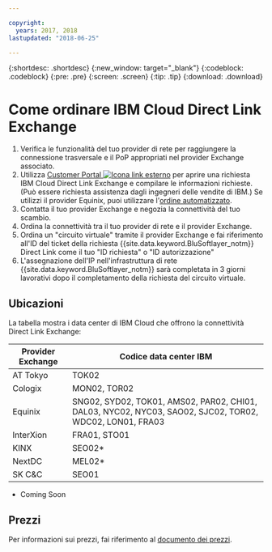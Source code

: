 ```yaml
---

copyright:
  years: 2017, 2018
lastupdated: "2018-06-25"

---
```


{:shortdesc: .shortdesc}
{:new_window: target="_blank"}
{:codeblock: .codeblock}
{:pre: .pre}
{:screen: .screen}
{:tip: .tip}
{:download: .download}

# Come ordinare IBM Cloud Direct Link Exchange

1. Verifica le funzionalità del tuo provider di rete per raggiungere la connessione trasversale e il PoP appropriati nel provider Exchange associato.
2. Utilizza [Customer Portal ![Icona link esterno](../../icons/launch-glyph.svg "Icona link esterno")](https://control.softlayer.com/) per aprire una richiesta IBM Cloud Direct Link Exchange e compilare le informazioni richieste. (Può essere richiesta assistenza dagli ingegneri delle vendite di IBM.) Se utilizzi il provider Equinix, puoi utilizzare l'[ordine automatizzato](cloud-exchange-automation.html).
3. Contatta il tuo provider Exchange e negozia la connettività del tuo scambio.
4. Ordina la connettività tra il tuo provider di rete e il provider Exchange.
5. Ordina un "circuito virtuale" tramite il provider Exchange e fai riferimento all'ID del ticket della richiesta {{site.data.keyword.BluSoftlayer_notm}} Direct Link come il tuo "ID richiesta" o "ID autorizzazione"
6. L'assegnazione dell'IP nell'infrastruttura di rete {{site.data.keyword.BluSoftlayer_notm}} sarà completata in 3 giorni lavorativi dopo il completamento della richiesta del circuito virtuale.
 
## Ubicazioni
 
 La tabella mostra i data center di IBM Cloud che offrono la connettività Direct Link Exchange: 
 
| Provider Exchange | Codice data center IBM  |
|-------------|-----------------------|
| AT Tokyo	| TOK02 |
| Cologix	| MON02, TOR02 |
| Equinix	| SNG02, SYD02, TOK01, AMS02, PAR02, CHI01, DAL03, NYC02, NYC03, SAO02, SJC02, TOR02, WDC02, LON01, FRA03 |									
| InterXion	| FRA01, STO01 |
| KINX	| SEO02* |
| NextDC | 	MEL02* |
| SK C&C | 	SEO01 |

* Coming Soon

## Prezzi

Per informazioni sui prezzi, fai riferimento al [documento dei prezzi](pricing.html).
